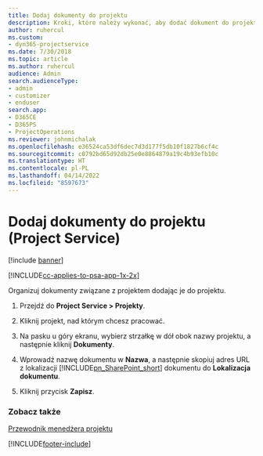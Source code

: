 ```yaml
---
title: Dodaj dokumenty do projektu
description: Kroki, które należy wykonać, aby dodać dokument do projektu w Project Service
author: ruhercul
ms.custom:
- dyn365-projectservice
ms.date: 7/30/2018
ms.topic: article
ms.author: ruhercul
audience: Admin
search.audienceType:
- admin
- customizer
- enduser
search.app:
- D365CE
- D365PS
- ProjectOperations
ms.reviewer: johnmichalak
ms.openlocfilehash: e36524ca53df6dec7d3d177f5db10f1827b6cf4c
ms.sourcegitcommit: c0792bd65d92db25e0e8864879a19c4b93efb10c
ms.translationtype: HT
ms.contentlocale: pl-PL
ms.lasthandoff: 04/14/2022
ms.locfileid: "8597673"
---
```

# <a name="add-documents-to-a-project-project-service"></a>Dodaj dokumenty do projektu (Project Service)

[!include [banner](../includes/psa-now-project-operations.md)]

[!INCLUDE[cc-applies-to-psa-app-1x-2x](../includes/cc-applies-to-psa-app-1x-2x.md)]

Organizuj dokumenty związane z projektem dodając je do projektu.  
  
1. Przejdź do **Project Service > Projekty**.  
  
2. Kliknij projekt, nad którym chcesz pracować.  
  
3. Na pasku u góry ekranu, wybierz strzałkę w dół obok nazwy projektu, a następnie kliknij **Dokumenty**.  
  
4. Wprowadź nazwę dokumentu w **Nazwa**, a następnie skopiuj adres URL z lokalizacji [!INCLUDE[pn_SharePoint_short](../includes/pn-sharepoint-short.md)] dokumentu do **Lokalizacja dokumentu**.  
  
5. Kliknij przycisk **Zapisz**.  
  
### <a name="see-also"></a>Zobacz także  
 [Przewodnik menedżera projektu](../psa/project-manager-guide.md)


[!INCLUDE[footer-include](../includes/footer-banner.md)]
